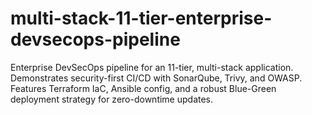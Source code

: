 # multi-stack-11-tier-enterprise-devsecops-pipeline
Enterprise DevSecOps pipeline for an 11-tier, multi-stack application. Demonstrates security-first CI/CD with SonarQube, Trivy, and OWASP. Features Terraform IaC, Ansible config, and a robust Blue-Green deployment strategy for zero-downtime updates.
